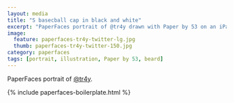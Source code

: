 ```yaml
---
layout: media
title: "S basecball cap in black and white"
excerpt: "PaperFaces portrait of @tr4y drawn with Paper by 53 on an iPad."
image: 
  feature: paperfaces-tr4y-twitter-lg.jpg
  thumb: paperfaces-tr4y-twitter-150.jpg
category: paperfaces
tags: [portrait, illustration, Paper by 53, beard]
---
```


PaperFaces portrait of [@tr4y](http://twitter.com/tr4y).

{% include paperfaces-boilerplate.html %}